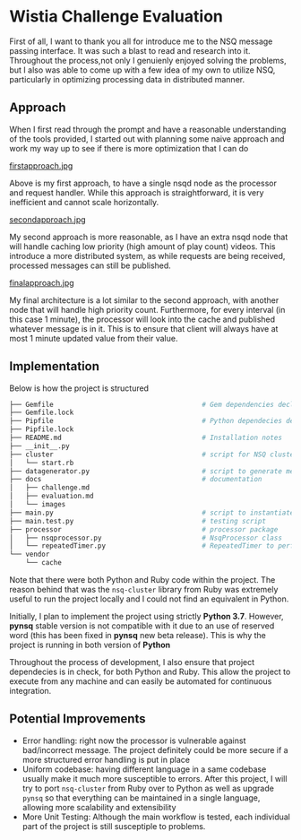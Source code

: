 # Wistia Challenge Evaluation

First of all, I want to thank you all for introduce me to the NSQ message passing interface. It was such a blast to read and research into it. Throughout the process,not only I genuienly enjoyed solving the problems, but I also was able to come up with a few idea of my own to utilize NSQ, particularly in optimizing processing data in distributed manner.

## Approach

When I first read through the prompt and have a reasonable understanding of the tools provided, I started out with planning some naive approach and work my way up to see if there is more optimization that I can do

[firstapproach.jpg](images/firstapproach.jpg)

Above is my first approach, to have a single nsqd node as the processor and request handler. While this approach is straightforward, it is very inefficient and cannot scale horizontally.

[secondapproach.jpg](images/secondapproach.jpg)

My second approach is more reasonable, as I have an extra nsqd node that will handle caching low priority (high amount of play count) videos. This introduce a more
distributed system, as while requests are being received, processed messages can still be published.

[finalapproach.jpg](images/finalapproach.jpg)

My final architecture is a lot similar to the second approach, with another node that will handle high priority count. Furthermore, for every interval (in this case 1 minute), the processor will look into the cache and published whatever message is in it. This is to ensure that client will always have at most 1 minute updated value from their value.

## Implementation

Below is how the project is structured

```bash
├── Gemfile                                     # Gem dependencies declaration file
├── Gemfile.lock
├── Pipfile                                     # Python dependecies declaration file
├── Pipfile.lock
├── README.md                                   # Installation notes
├── __init__.py
├── cluster                                     # script for NSQ cluster. written in Ruby
│   └── start.rb
├── datagenerator.py                            # script to generate message requests
├── docs                                        # documentation
│   ├── challenge.md
│   ├── evaluation.md
│   └── images
├── main.py                                     # script to instantiate a cluster along with a processor
├── main.test.py                                # testing script
├── processor                                   # processor package
│   ├── nsqprocessor.py                         # NsqProcessor class
│   └── repeatedTimer.py                        # RepeatedTimer to perform recurring functions
└── vendor
    └── cache
```

Note that there were both Python and Ruby code within the project. The reason behind that was the `nsq-cluster` library from Ruby was extremely useful to run the project locally and I could not find an equivalent in Python.

Initially, I plan to implement the project using strictly **Python 3.7**. However, **pynsq** stable version is not compatible with it due to an use of reserved word (this has been fixed in **pynsq** new beta release). This is why the project is running in both version of **Python**

Throughout the process of development, I also ensure that project dependecies is in check, for both Python and Ruby. This allow the project to execute from any machine and can easily be automated for continuous integration.

## Potential Improvements

- Error handling: right now the processor is vulnerable against bad/incorrect message. The project definitely could be more secure if a more structured error handling is put in place
- Uniform codebase: having different language in a same codebase usually make it much more susceptible to errors. After this project, I will try to port `nsq-cluster` from Ruby over to Python as well as upgrade `pynsq` so that everything can be maintained in a single language, allowing more scalability and extensibility
- More Unit Testing: Although the main workflow is tested, each individual part of the project is still susceptiple to problems.